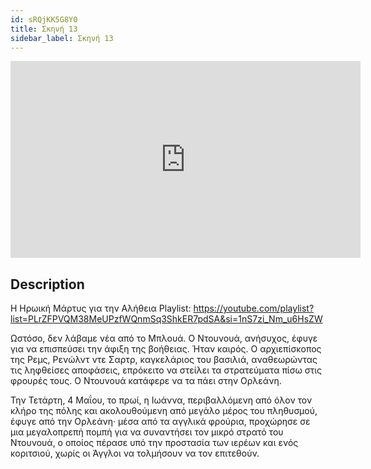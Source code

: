 ```yaml
---
id: sRQjKK5G8Y0
title: Σκηνή 13
sidebar_label: Σκηνή 13
---
```


<iframe
  width="560"
  height="315"
  src="https://www.youtube.com/embed/sRQjKK5G8Y0"
  title="YouTube video player"
  frameborder="0"
  allow="accelerometer; autoplay; clipboard-write; encrypted-media; gyroscope; picture-in-picture; web-share"
  referrerpolicy="strict-origin-when-cross-origin"
  allowfullscreen
></iframe>

## Description

Η Ηρωική Μάρτυς για την Αλήθεια
Playlist: https://youtube.com/playlist?list=PLrZFPVQM38MeUPzfWQnmSq3ShkER7pdSA&si=1nS7zi_Nm_u6HsZW 

Ωστόσο, δεν λάβαμε νέα από το Μπλουά. Ο Ντουνουά, ανήσυχος, έφυγε για να επισπεύσει την άφιξη της βοήθειας. Ήταν καιρός. Ο αρχιεπίσκοπος της Ρεμς, Ρενώλντ ντε Σαρτρ, καγκελάριος του βασιλιά, αναθεωρώντας τις ληφθείσες αποφάσεις, επρόκειτο να στείλει τα στρατεύματα πίσω στις φρουρές τους. Ο Ντουνουά κατάφερε να τα πάει στην Ορλεάνη.

Την Τετάρτη, 4 Μαΐου, το πρωί, η Ιωάννα, περιβαλλόμενη από όλον τον κλήρο της πόλης και ακολουθούμενη από μεγάλο μέρος του πληθυσμού, έφυγε από την Ορλεάνη· μέσα από τα αγγλικά φρούρια, προχώρησε σε μια μεγαλοπρεπή πομπή για να συναντήσει τον μικρό στρατό του Ντουνουά, ο οποίος πέρασε υπό την προστασία των ιερέων και ενός κοριτσιού, χωρίς οι Άγγλοι να τολμήσουν να τον επιτεθούν.
